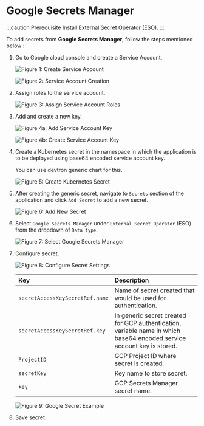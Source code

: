 # Google Secrets Manager

:::caution Prerequisite 
Install [External Secret Operator (ESO)](install-eso.md).
:::

To add secrets from **Google Secrets Manager**, follow the steps mentioned below :

1. Go to Google cloud console and create a Service Account.

    ![Figure 1: Create Service Account](https://devtron-public-asset.s3.us-east-2.amazonaws.com/images/creating-application/secrets/google-sa.jpg)


    ![Figure 2: Service Account Creation](https://devtron-public-asset.s3.us-east-2.amazonaws.com/images/creating-application/secrets/google-sa-create.jpg)

2. Assign roles to the service account.

    ![Figure 3: Assign Service Account Roles](https://devtron-public-asset.s3.us-east-2.amazonaws.com/images/creating-application/secrets/google-sa-roles.jpg)

3.  Add and create a new key.

    ![Figure 4a: Add Service Account Key](https://devtron-public-asset.s3.us-east-2.amazonaws.com/images/creating-application/secrets/google-key.jpg)

    ![Figure 4b: Create Service Account Key](https://devtron-public-asset.s3.us-east-2.amazonaws.com/images/creating-application/secrets/google-key-create.jpg)


4. Create a Kubernetes secret in the namespace in which the application is to be deployed using base64 encoded service account key.

    You can use devtron generic chart for this. 

    ![Figure 5: Create Kubernetes Secret](https://devtron-public-asset.s3.us-east-2.amazonaws.com/images/creating-application/secrets/gcp-auth-generic.jpg)

5. After creating the generic secret, navigate to `Secrets` section of the application and click `Add Secret` to add a new secret.

    ![Figure 6: Add New Secret](https://devtron-public-asset.s3.us-east-2.amazonaws.com/images/creating-application/secrets/add-secrets.jpg)

6. Select `Google Secrets Manager` under `External Secret Operator` (ESO) from the dropdown of `Data type`.

    ![Figure 7: Select Google Secrets Manager](https://devtron-public-asset.s3.us-east-2.amazonaws.com/images/creating-application/secrets/gcp-secret-manager-dropdown.jpg)

7. Configure secret.

    ![Figure 8: Configure Secret Settings](https://devtron-public-asset.s3.us-east-2.amazonaws.com/images/creating-application/secrets/gcp-es-configure.jpg)

    | Key | Description |
    | :--- | :--- |
    | `secretAccessKeySecretRef.name` | Name of secret created that would be used for authentication.|
    | `secretAccessKeySecretRef.key` | In generic secret created for GCP authentication, variable name in which base64 encoded service account key is stored.|
    | `ProjectID` | GCP Project ID where secret is created. |
    | `secretKey` | Key name to store secret. |
    | `key` | GCP Secrets Manager secret name. |


    ![Figure 9: Google Secret Example](https://devtron-public-asset.s3.us-east-2.amazonaws.com/images/creating-application/secrets/gcp-secret.jpg)

8. Save secret.